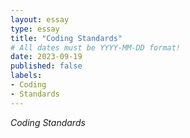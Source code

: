 ```yaml
---
layout: essay
type: essay
title: "Coding Standards"
# All dates must be YYYY-MM-DD format!
date: 2023-09-19
published: false
labels:
- Coding
- Standards
---
```


*Coding Standards*

